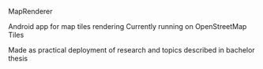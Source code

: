 MapRenderer

Android app for map tiles rendering
Currently running on OpenStreetMap Tiles

Made as practical deployment of research and topics described in bachelor thesis
